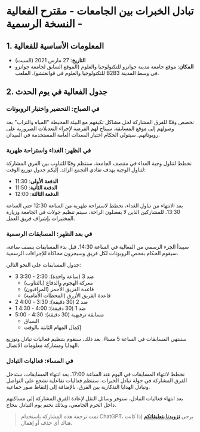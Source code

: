 # تبادل الخبرات بين الجامعات - مقترح الفعالية - النسخة الرسمية

## 1. المعلومات الأساسية للفعالية

- **التاريخ**: 27 مارس 2021 (السبت)
- **المكان**: موقع جامعة مدينة جوانزو للتكنولوجيا والعلوم (الموقع السابق لجامعة جوانزو للتكنولوجيا والعلوم في قوانغتشو)، الملعب B2B3 في وسط المدينة.

## 2. جدول الفعالية في يوم الحدث

### في الصباح: التحضير واختبار الروبوتات

نخصص وقتًا للفرق المشاركة لحل مشاكل تكيفهم مع البيئة المحيطة "المياه والتراب" بعد وصولهم إلى موقع المسابقة. سيتاح لهم الفرصة لإجراء التعديلات الضرورية على روبوتاتهم. سيتولى الحكام اختبار المعدات العامة المستخدمة في الميدان.

### في الظهر: الغداء واستراحة ظهرية

نخطط لتناول وجبة الغداء في مقصف الجامعة. سننظم وقتًا للتناوب بين الفرق المشاركة لتناول الوجبة بهدف تفادي التجمع الزائد. إليكم جدول توزيع الوقت:

- **الدفعة الأولى**: 11:30
- **الدفعة الثانية**: 11:50
- **الدفعة الثالثة**: 12:00

بعد الانتهاء من تناول الغداء، نخطط لاستراحة ظهرية من الساعة 12:30 حتى الساعة 13:30. للمشاركين الذين لا يفضلون الراحة، سيتم تنظيم جولات في الجامعة وزيارة المختبرات بإشراف فريق العمل.

### في بعد الظهر: المسابقات الرسمية

سيبدأ الجزء الرسمي من الفعالية في الساعة 14:30. قبل بدء المسابقات بنصف ساعة، سيقوم الحكام بفحص الروبوتات لكل فريق وسيجرون محاكاة للإجراءات الرسمية.

جدول المسابقات على النحو التالي:

- 3 ضد 3 (ساعة واحدة): 2:30 - 3:30
  - معركة الهجوم والدفاع (بالتناوب)
  - قاعدة الفريق الأحمر (المراقبون)
  - قاعدة الفريق الأزرق (المحطات الأمامية)
- 2 ضد 2 (30 دقيقة): 3:30 - 4:00
- 1 ضد 1 (30 دقيقة): 4:00 - 4:30
- مسابقة ترفيهية (30 دقيقة): 4:30 - 5:00
  - السباق
  - إكمال المهام الثابتة بالوقت

ستنتهي المسابقات في الساعة 5 مساءً. بعد ذلك، سنقوم بتنظيم فعاليات تبادل وتوزيع الهدايا ومشاركة معلومات الاتصال.

### في المساء: فعاليات التبادل

نخطط لانتهاء المسابقات في اليوم عند الساعة 17:00. بعد انتهاء المسابقات، ستدخل الفرق المشاركة في جولة تبادل الخبرات. سننظم فعاليات تفاعلية تشجع على التواصل وتبادل الهدايا التذكارية بين الفرق، بالإضافة إلى إلتقاط صور جماعية.

بعد انتهاء فعاليات التبادل، سنوفر وسائل النقل لإعادة الفرق المشاركة إلى مساكنهم داخل الحرم الجامعي، وبذلك نختم يوم التبادل بنجاح.

> تمت ترجمة هذه المشاركة باستخدام ChatGPT، يرجى [**تزويدنا بتعليقاتكم**](https://github.com/linyuxuanlin/Wiki_MkDocs/issues/new) إذا كانت هناك أي حذف أو إهمال.